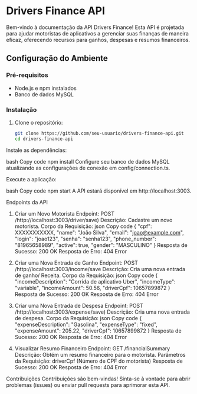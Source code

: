# Drivers Finance API

Bem-vindo à documentação da API Drivers Finance! Esta API é projetada para ajudar motoristas de aplicativos a gerenciar suas finanças de maneira eficaz, oferecendo recursos para ganhos, despesas e resumos financeiros.

## Configuração do Ambiente

### Pré-requisitos

- Node.js e npm instalados
- Banco de dados MySQL

### Instalação

1. Clone o repositório:

   ```bash
   git clone https://github.com/seu-usuario/drivers-finance-api.git
   cd drivers-finance-api
Instale as dependências:

bash
Copy code
npm install
Configure seu banco de dados MySQL atualizando as configurações de conexão em config/connection.ts.

Execute a aplicação:

bash
Copy code
npm start
A API estará disponível em http://localhost:3003.

Endpoints da API
1. Criar um Novo Motorista
Endpoint: POST /http://localhost:3003/driver/save)
Descrição: Cadastre um novo motorista.
Corpo da Requisição:
json
Copy code
{
  "cpf": XXXXXXXXXXX,
  "name": "João Silva",
  "email": "joao@example.com",
  "login": "joao123",
  "senha": "senha123",
  "phone_number": "81965658989",
  "active": true,
  "gender": "MASCULINO"
}
Resposta de Sucesso: 200 OK
Resposta de Erro: 404 Error


2. Criar uma Nova Entrada de Ganho
Endpoint: POST /http://localhost:3003/income/save
Descrição: Cria uma nova entrada de ganho/ Receita.
Corpo da Requisição:
json
Copy code
{
    "incomeDescription": "Corrida de aplicativo Uber",
    "incomeType": "variable",
    "incomeAmount": 50.56,
    "driverCpf": 10657899872
}
Resposta de Sucesso: 200 OK
Resposta de Erro: 404 Error

3. Criar uma Nova Entrada de Despesa
Endpoint: POST /http://localhost:3003/expense/save)
Descrição: Cria uma nova entrada de despesa.
Corpo da Requisição:
json
Copy code
{
    "expenseDescription": "Gasolina",
    "expenseType": "fixed",
    "expenseAmount": 205.22,
    "driverCpf": 10657899872
}
Resposta de Sucesso: 200 OK
Resposta de Erro: 404 Error

4. Visualizar Resumo Financeiro
Endpoint: GET /financialSummary
Descrição: Obtém um resumo financeiro para o motorista.
Parâmetros da Requisição:
driverCpf (Número de CPF do motorista)
Resposta de Sucesso: 200 OK
Resposta de Erro: 404 Error


Contribuições
Contribuições são bem-vindas! Sinta-se à vontade para abrir problemas (issues) ou enviar pull requests para aprimorar esta API.

